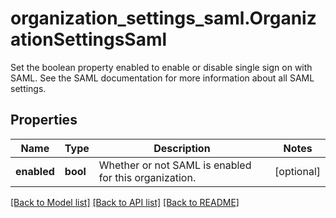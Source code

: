 # organization_settings_saml.OrganizationSettingsSaml

Set the boolean property enabled to enable or disable single sign on with SAML. See the SAML documentation for more information about all SAML settings.
## Properties
Name | Type | Description | Notes
------------ | ------------- | ------------- | -------------
**enabled** | **bool** | Whether or not SAML is enabled for this organization. | [optional] 

[[Back to Model list]](README.md#documentation-for-models) [[Back to API list]](README.md#documentation-for-api-endpoints) [[Back to README]](README.md)


